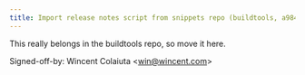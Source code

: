 ```yaml
---
title: Import release notes script from snippets repo (buildtools, a984227)
---
```


This really belongs in the buildtools repo, so move it here.

Signed-off-by: Wincent Colaiuta &lt;win@wincent.com&gt;
